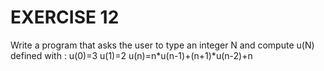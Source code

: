# EXERCISE 12

Write a program that asks the user to type an integer N and compute u(N) defined with :
u(0)=3
u(1)=2
u(n)=n*u(n-1)+(n+1)*u(n-2)+n